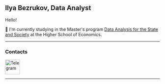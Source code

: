 ## Ilya Bezrukov, Data Analyst

Hello!

 :school: I'm currently studying in the Master's program [Data Analysis for the State and Society](https://spb.hse.ru/en/ma/daps/) at the Higher School of Economics.


---

### Contacts

<a href="https://t.me/ilyaplunk" target="_blank">
  <img src="https://github.com/user-attachments/assets/46ba3c32-f03d-4389-95e5-58779d782b41" alt="Telegram" width="48" height="48" />
</a>

---





